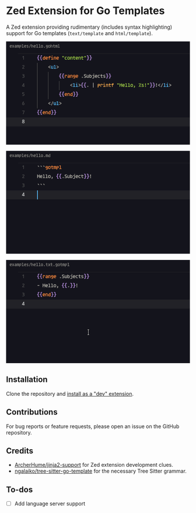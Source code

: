 # Zed Extension for Go Templates

A Zed extension providing rudimentary (includes syntax highlighting) support for Go templates (`text/template` and `html/template`).

![](examples/hello.gohtml.png)

![](examples/hello.md.png)

![](examples/hello.txt.gotmpl.png)

## Installation

Clone the repository and [install as a "dev" extension](https://zed.dev/docs/extensions/developing-extensions#developing-an-extension-locally).

## Contributions

For bug reports or feature requests, please open an issue on the GitHub repository.

## Credits

- [ArcherHume/jinja2-support](https://github.com/ArcherHume/jinja2-support) for Zed extension development clues.
- [ngalaiko/tree-sitter-go-template](https://github.com/ngalaiko/tree-sitter-go-template) for the necessary Tree Sitter grammar.

## To-dos

- [ ] Add language server support
